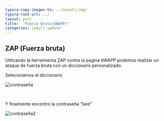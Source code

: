 ```yaml
---
typora-copy-images-to: ../assets/img/
typora-root-url: ../
layout: post
title:  "Fuerza Bruta(bWAPP)"
categories: jekyll update
---
```


## ZAP (Fuerza bruta)

Utilizando la herramienta ZAP contra la pagina bWAPP podemos realizar un ataque de fuerza bruta con un diccionario personalizado.



Selecionamos el diccionario

![contraseña](/assets/img/contraseña.png)

<br>

Y finalmente encontro la contraseña "bee"



![contraseña2](/assets/img/contraseña2.png)